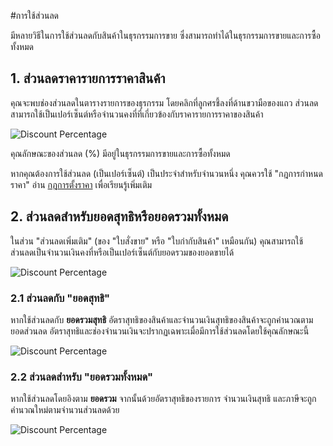 <!-- add-breadcrumbs -->
#การใช้ส่วนลด

มีหลายวิธีในการใช้ส่วนลดกับสินค้าในธุรกรรมการขาย ซึ่งสามารถทำได้ในธุรกรรมการขายและการซื้อทั้งหมด

## 1. ส่วนลดราคารายการราคาสินค้า

คุณจะพบช่องส่วนลดในตารางรายการของธุรกรรม โดยคลิกที่ลูกศรชี้ลงที่ด้านขวามือของแถว ส่วนลดสามารถใช้เป็นเปอร์เซ็นต์หรือจำนวนคงที่ที่เกี่ยวข้องกับราคารายการราคาของสินค้า

<img alt="Discount Percentage" class="screenshot" src="{{docs_base_url}}/assets/img/articles/discount-1.png">

คุณลักษณะของส่วนลด (%) มีอยู่ในธุรกรรมการขายและการซื้อทั้งหมด

หากคุณต้องการใช้ส่วนลด (เป็นเปอร์เซ็นต์) เป็นประจำสำหรับจำนวนหนึ่ง คุณควรใช้ "กฎการกำหนดราคา" อ่าน [กฎการตั้งราคา](/docs/user/manual/th/accounts/pricing-rule) เพื่อเรียนรู้เพิ่มเติม

## 2. ส่วนลดสำหรับยอดสุทธิหรือยอดรวมทั้งหมด

ในส่วน "ส่วนลดเพิ่มเติม" (ของ "ใบสั่งขาย" หรือ "ใบกำกับสินค้า" เหมือนกัน) คุณสามารถใช้ส่วนลดเป็นจำนวนเงินคงที่หรือเป็นเปอร์เซ็นต์กับยอดรวมของยอดขายได้

<img alt="Discount Percentage" class="screenshot" src="{{docs_base_url}}/assets/img/articles/discount-2.png">

### 2.1 ส่วนลดกับ "ยอดสุทธิ"

หากใช้ส่วนลดกับ **ยอดรวมสุทธิ** อัตราสุทธิของสินค้าและจำนวนเงินสุทธิของสินค้าจะถูกคำนวณตามยอดส่วนลด อัตราสุทธิและช่องจำนวนเงินจะปรากฏเฉพาะเมื่อมีการใช้ส่วนลดโดยใช้คุณลักษณะนี้

<img alt="Discount Percentage" class="screenshot" src="{{docs_base_url}}/assets/img/articles/discount-on-net-total.png">

### 2.2 ส่วนลดสำหรับ "ยอดรวมทั้งหมด"

หากใช้ส่วนลดโดยอิงตาม **ยอดรวม** จากนั้นด้วยอัตราสุทธิของรายการ จำนวนเงินสุทธิ และภาษีจะถูกคำนวณใหม่ตามจำนวนส่วนลดด้วย

<img alt="Discount Percentage" class="screenshot" src="{{docs_base_url}}/assets/img/articles/discount-on-grand-total.png">

<!-- markdown -->
